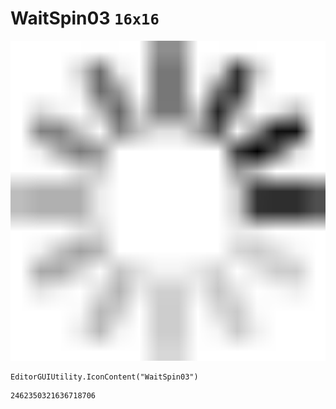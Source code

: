 # WaitSpin03 `16x16`
<img src="/img/WaitSpin03.png" width=512 height=512>

``` CSharp
EditorGUIUtility.IconContent("WaitSpin03")
```
```
2462350321636718706
```
